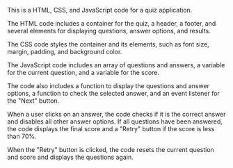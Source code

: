 This is a HTML, CSS, and JavaScript code for a quiz application.


The HTML code includes a container for the quiz, a header, a footer, and several elements for displaying questions, answer options, and results.


The CSS code styles the container and its elements, such as font size, margin, padding, and background color.


The JavaScript code includes an array of questions and answers, a variable for the current question, and a variable for the score.


The code also includes a function to display the questions and answer options, a function to check the selected answer, and an event listener for the "Next" button.


When a user clicks on an answer, the code checks if it is the correct answer and disables all other answer options. If all questions have been answered, the code displays the final score and a "Retry" button if the score is less than 70%.


When the "Retry" button is clicked, the code resets the current question and score and displays the questions again.